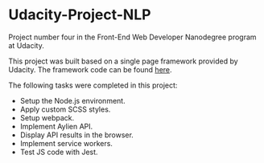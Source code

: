 # Udacity-Project-NLP
Project number four in the Front-End Web Developer Nanodegree program at Udacity.

This project was built based on a single page framework provided by Udacity. The framework code can be found [here](https://github.com/udacity/fend/tree/refresh-2019).

The following tasks were completed in this project:
- Setup the Node.js environment.
- Apply custom SCSS styles.
- Setup webpack.
- Implement Aylien API.
- Display API results in the browser.
- Implement service workers.
- Test JS code with Jest.